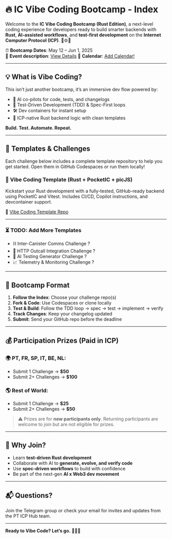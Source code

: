 # 🔥 IC Vibe Coding Bootcamp - Index

Welcome to the **IC Vibe Coding Bootcamp (Rust Edition)**, a next-level coding experience for developers ready to build smarter backends with **Rust**, **AI-assisted workflows**, and **test-first development** on the **Internet Computer Protocol (ICP)**. 🦀⚙️🤖

⏰ **Bootcamp Dates**: May 12 – Jun 1, 2025  
🎯 **Event description**: [View Details](https://lu.ma/5o20vabw)
📅 **Calendar**: [Add Calendar!](TODO)

---

## 💡 What is Vibe Coding?

This isn’t just another bootcamp, it’s an immersive dev flow powered by:

- 🤖 AI co-pilots for code, tests, and changelogs
- 🧪 Test-Driven Development (TDD) & Spec-First loops
- 🛠️ Dev containers for instant setup
- 🚀 ICP-native Rust backend logic with clean templates

**Build. Test. Automate. Repeat.**

---

## 🧰 Templates & Challenges

Each challenge below includes a complete template repository to help you get started. Open them in GitHub Codespaces or run them locally!

### 🧪 **Vibe Coding Template (Rust + PocketIC + picJS)**
Kickstart your Rust development with a fully-tested, GitHub-ready backend using PocketIC and Vitest. Includes CI/CD, Copilot instructions, and devcontainer support.

🔗 [Vibe Coding Template Repo](https://github.com/pt-icp-hub/ICP-Bootcamp-Vibe-Coding)

---

### ⏳ TODO: Add More Templates
- ⛓️ Inter-Canister Comms Challenge ?
- 🔄 HTTP Outcall Integration Challenge ?
- 🧠 AI Testing Generator Challenge ?
- 📈 Telemetry & Monitoring Challenge ?

---

## 🧪 Bootcamp Format

1. **Follow the Index**: Choose your challenge repo(s)
2. **Fork & Code**: Use Codespaces or clone locally
3. **Test & Build**: Follow the TDD loop → spec → test → implement → verify
4. **Track Changes**: Keep your changelog updated
5. **Submit**: Send your GitHub repo before the deadline

---

## 💰 Participation Prizes (Paid in ICP)

### 🌍 PT, FR, SP, IT, BE, NL:
- Submit 1 Challenge → **$50**
- Submit 2+ Challenges → **$100**

### 🌎 Rest of World:
- Submit 1 Challenge → **$25**
- Submit 2+ Challenges → **$50**

> ⚠️ Prizes are for **new participants only**. Returning participants are welcome to join but are not eligible for prizes.

---

## 🧠 Why Join?

- Learn **test-driven Rust development**
- Collaborate with AI to **generate, evolve, and verify code**
- Use **spec-driven workflows** to build with confidence
- Be part of the next-gen **AI x Web3 dev movement**

---

## 📬 Questions?
Join the Telegram group or check your email for invites and updates from the PT ICP Hub team.

---

**Ready to Vibe Code? Let’s go.** 🔁🦀🤖

